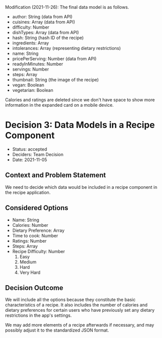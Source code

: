 Modification (2021-11-26): The final data model is as follows.
* author: String (data from API)
* cuisines: Array (data from API)
* difficulty: Number
* dishTypes: Array (data from API)
* hash: String (hash ID of the recipe)
* ingredients: Array
* intolerances: Array (representing dietary restrictions)
* name: String
* pricePerServing: Number (data from API)
* readyInMinutes: Number
* servings: Number
* steps: Array
* thumbnail: String (the image of the recipe)
* vegan: Boolean
* vegetarian: Boolean

Calories and ratings are deleted since we don't have space to show more information in the expanded card on a mobile device.

# Decision 3: Data Models in a Recipe Component

* Status: accepted
* Deciders: Team Decision
* Date: 2021-11-05

## Context and Problem Statement

We need to decide which data would be included in a recipe component in the recipe application.

## Considered Options

* Name: String
* Calories: Number
* Dietary Preference: Array
* Time to cook: Number
* Ratings: Number
* Steps: Array
* Recipe Difficulty: Number
  1. Easy
  2. Medium
  3. Hard
  4. Very Hard

## Decision Outcome

We will include all the options because they constitute the basic characteristics of a recipe. It also includes the number of calories and dietary preferences for certain users who have previously set any dietary restrictions in the app's settings.

We may add more elements of a recipe afterwards if necessary, and may possibly adjust it to the standardized JSON format.
